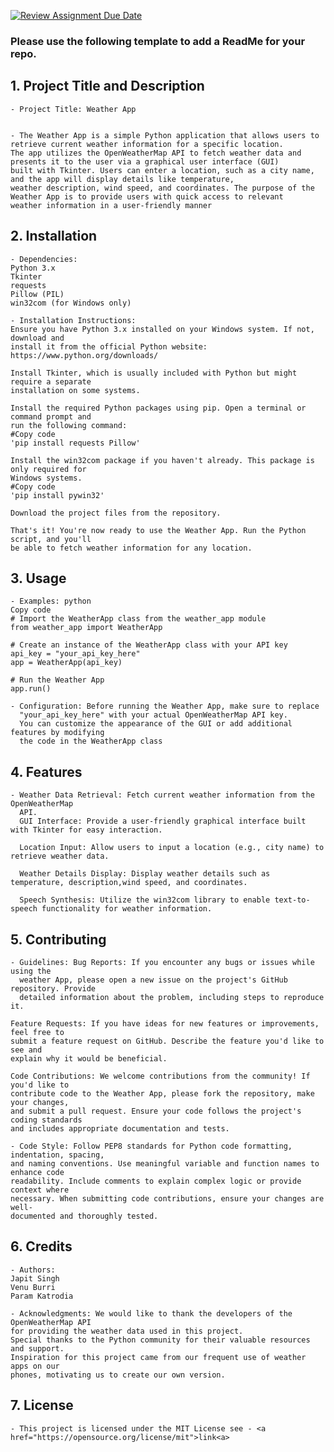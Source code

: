 [![Review Assignment Due Date](https://classroom.github.com/assets/deadline-readme-button-24ddc0f5d75046c5622901739e7c5dd533143b0c8e959d652212380cedb1ea36.svg)](https://classroom.github.com/a/545oUMxH)

### Please use the following template to add a ReadMe for your repo.

## 1. Project Title and Description
    - Project Title: Weather App


    - The Weather App is a simple Python application that allows users to retrieve current weather information for a specific location.
    The app utilizes the OpenWeatherMap API to fetch weather data and presents it to the user via a graphical user interface (GUI)
    built with Tkinter. Users can enter a location, such as a city name, and the app will display details like temperature, 
    weather description, wind speed, and coordinates. The purpose of the Weather App is to provide users with quick access to relevant
    weather information in a user-friendly manner
    
## 2. Installation
    - Dependencies:
    Python 3.x
    Tkinter
    requests
    Pillow (PIL)
    win32com (for Windows only)

    - Installation Instructions: 
    Ensure you have Python 3.x installed on your Windows system. If not, download and 
    install it from the official Python website: https://www.python.org/downloads/
    
    Install Tkinter, which is usually included with Python but might require a separate 
    installation on some systems.
    
    Install the required Python packages using pip. Open a terminal or command prompt and 
    run the following command:
    #Copy code
    'pip install requests Pillow'
    
    Install the win32com package if you haven't already. This package is only required for 
    Windows systems.
    #Copy code
    'pip install pywin32'
    
    Download the project files from the repository.
    
    That's it! You're now ready to use the Weather App. Run the Python script, and you'll 
    be able to fetch weather information for any location.

## 3. Usage
    - Examples: python
    Copy code
    # Import the WeatherApp class from the weather_app module
    from weather_app import WeatherApp

    # Create an instance of the WeatherApp class with your API key
    api_key = "your_api_key_here"
    app = WeatherApp(api_key)

    # Run the Weather App
    app.run()

    - Configuration: Before running the Weather App, make sure to replace 
      "your_api_key_here" with your actual OpenWeatherMap API key.
      You can customize the appearance of the GUI or add additional features by modifying 
      the code in the WeatherApp class

## 4. Features
    - Weather Data Retrieval: Fetch current weather information from the OpenWeatherMap 
      API.
      GUI Interface: Provide a user-friendly graphical interface built with Tkinter for easy interaction.
      
      Location Input: Allow users to input a location (e.g., city name) to retrieve weather data.
      
      Weather Details Display: Display weather details such as temperature, description,wind speed, and coordinates.
      
      Speech Synthesis: Utilize the win32com library to enable text-to-speech functionality for weather information.

## 5. Contributing
    - Guidelines: Bug Reports: If you encounter any bugs or issues while using the 
      weather App, please open a new issue on the project's GitHub repository. Provide 
      detailed information about the problem, including steps to reproduce it.
      
    Feature Requests: If you have ideas for new features or improvements, feel free to 
    submit a feature request on GitHub. Describe the feature you'd like to see and 
    explain why it would be beneficial.
    
    Code Contributions: We welcome contributions from the community! If you'd like to 
    contribute code to the Weather App, please fork the repository, make your changes,
    and submit a pull request. Ensure your code follows the project's coding standards 
    and includes appropriate documentation and tests.

    - Code Style: Follow PEP8 standards for Python code formatting, indentation, spacing, 
    and naming conventions. Use meaningful variable and function names to enhance code 
    readability. Include comments to explain complex logic or provide context where 
    necessary. When submitting code contributions, ensure your changes are well- 
    documented and thoroughly tested.

## 6. Credits
    - Authors: 
    Japit Singh
    Venu Burri
    Param Katrodia

    - Acknowledgments: We would like to thank the developers of the OpenWeatherMap API 
    for providing the weather data used in this project.
    Special thanks to the Python community for their valuable resources and support.
    Inspiration for this project came from our frequent use of weather apps on our 
    phones, motivating us to create our own version.

## 7. License
    - This project is licensed under the MIT License see - <a href="https://opensource.org/license/mit">link<a>
